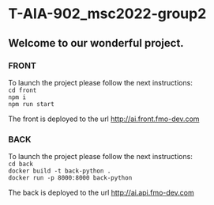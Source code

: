 # T-AIA-902_msc2022-group2
## Welcome to our wonderful project.

### FRONT

To launch the project please follow the next instructions:  
`cd front`  
`npm i`  
`npm run start`

The front is deployed to the url http://ai.front.fmo-dev.com


### BACK
To launch the project please follow the next instructions:  
`cd back`  
`docker build -t back-python .`  
`docker run -p 8000:8000 back-python`

The back is deployed to the url http://ai.api.fmo-dev.com
